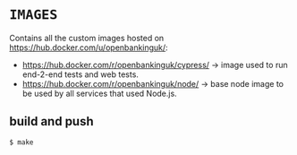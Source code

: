 # `IMAGES`
Contains all the custom images hosted on https://hub.docker.com/u/openbankinguk/:
* https://hub.docker.com/r/openbankinguk/cypress/ -> image used to run end-2-end tests and web tests.
* https://hub.docker.com/r/openbankinguk/node/ -> base node image to be used by all services that used Node.js.

## build and push
```sh
$ make
```
